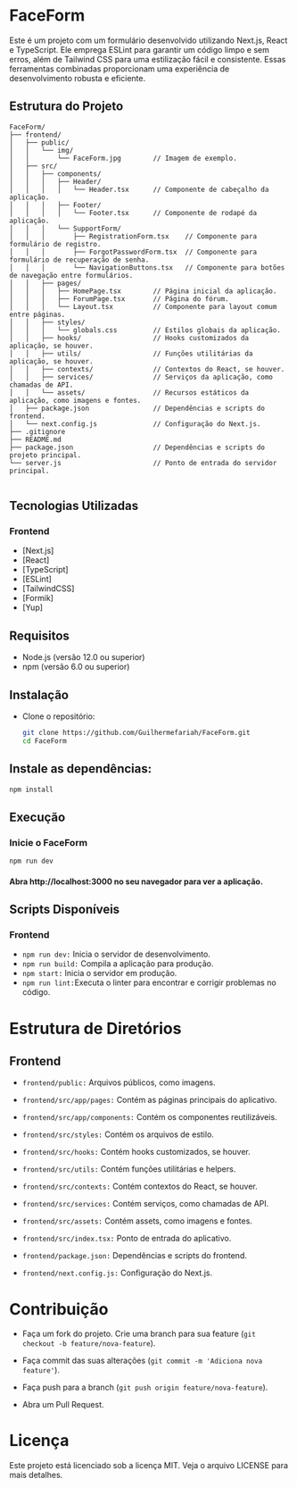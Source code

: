 # FaceForm

Este é um projeto com um formulário desenvolvido utilizando Next.js, React e TypeScript. Ele emprega ESLint para garantir um código limpo e sem erros, além de Tailwind CSS para uma estilização fácil e consistente. Essas ferramentas combinadas proporcionam uma experiência de desenvolvimento robusta e eficiente.

## Estrutura do Projeto

```plaintext
FaceForm/
├── frontend/
│   ├── public/
│   │   └── img/
│   │       └── FaceForm.jpg        // Imagem de exemplo.
│   ├── src/
│   │   ├── components/
│   │   │   ├── Header/
│   │   │   │   └── Header.tsx      // Componente de cabeçalho da aplicação.
│   │   │   ├── Footer/
│   │   │   │   └── Footer.tsx      // Componente de rodapé da aplicação.
│   │   │   └── SupportForm/
│   │   │       ├── RegistrationForm.tsx    // Componente para formulário de registro.
│   │   │       ├── ForgotPasswordForm.tsx  // Componente para formulário de recuperação de senha.
│   │   │       └── NavigationButtons.tsx   // Componente para botões de navegação entre formulários.
│   │   ├── pages/
│   │   │   ├── HomePage.tsx        // Página inicial da aplicação.
│   │   │   ├── ForumPage.tsx       // Página do fórum.
│   │   │   └── Layout.tsx          // Componente para layout comum entre páginas.
│   │   ├── styles/
│   │   │   └── globals.css         // Estilos globais da aplicação.
│   │   ├── hooks/                  // Hooks customizados da aplicação, se houver.
│   │   ├── utils/                  // Funções utilitárias da aplicação, se houver.
│   │   ├── contexts/               // Contextos do React, se houver.
│   │   ├── services/               // Serviços da aplicação, como chamadas de API.
│   │   └── assets/                 // Recursos estáticos da aplicação, como imagens e fontes.
│   ├── package.json                // Dependências e scripts do frontend.
│   └── next.config.js              // Configuração do Next.js.
├── .gitignore
├── README.md
├── package.json                    // Dependências e scripts do projeto principal.
└── server.js                       // Ponto de entrada do servidor principal.


```


## Tecnologias Utilizadas

### Frontend

- [Next.js]
- [React]
- [TypeScript]
- [ESLint]
- [TailwindCSS]
- [Formik]
- [Yup]


## Requisitos

- Node.js (versão 12.0 ou superior)
- npm (versão 6.0 ou superior)

## Instalação

- Clone o repositório:

  ```bash
  git clone https://github.com/Guilhermefariah/FaceForm.git
  cd FaceForm
  ```

## Instale as dependências:

  ```bash
  npm install
  ```

## Execução

  ### Inicie o FaceForm
  ```bash
  npm run dev
  ```


#### Abra http://localhost:3000 no seu navegador para ver a aplicação.

## Scripts Disponíveis

### Frontend

* `npm run dev:` Inicia o servidor de desenvolvimento.
* `npm run build:` Compila a aplicação para produção.
* `npm start:` Inicia o servidor em produção.
* `npm run lint:`Executa o linter para encontrar e corrigir problemas no código.

# Estrutura de Diretórios

## Frontend

* `frontend/public:` Arquivos públicos, como imagens.

* `frontend/src/app/pages:` Contém as páginas principais do aplicativo.
* `frontend/src/app/components:` Contém os componentes reutilizáveis.
* `frontend/src/styles:` Contém os arquivos de estilo.
* `frontend/src/hooks:` Contém hooks customizados, se houver.
* `frontend/src/utils:` Contém funções utilitárias e helpers.
* `frontend/src/contexts:` Contém contextos do React, se houver.
* `frontend/src/services:` Contém serviços, como chamadas de API.
* `frontend/src/assets:` Contém assets, como imagens e fontes.
* `frontend/src/index.tsx:` Ponto de entrada do aplicativo.
* `frontend/package.json:` Dependências e scripts do frontend.
* `frontend/next.config.js:` Configuração do Next.js.

# Contribuição

- Faça um fork do projeto.
Crie uma branch para sua feature (`git checkout -b feature/nova-feature`).

- Faça commit das suas alterações (`git commit -m 'Adiciona nova feature'`).

- Faça push para a branch (`git push origin feature/nova-feature`).

- Abra um Pull Request.

# Licença

Este projeto está licenciado sob a licença MIT. Veja o arquivo LICENSE para mais detalhes.